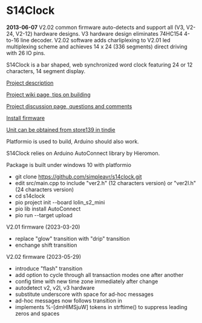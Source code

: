 # S14Clock
**2013-06-07** V2.02 common firmware auto-detects and support all (V3, V2-24, V2-12) hardware designs. V3 hardware design eliminates 74HC154 4-to-16 line decoder. V2.02 software adds charliplexing to V2.01 led multiplexing scheme and achieves 14 x 24 (336 segments) direct driving with 26 IO pins.

S14Clock is a bar shaped, web synchronized word clock featuring 24 or 12 characters, 14 segment display.

[Project description](https://simpleavr.github.io/s14clock/index.html)

[Project wiki page, tips on building](https://github.com/simpleavr/s14clock/wiki.html)

[Project discussion page, questions and comments](https://github.com/simpleavr/s14clock/discussions.html)

[Install firmware](https://simpleavr.github.io/s14clock/install.html)

[Unit can be obtained from store139 in tindie](https://www.tindie.com/products/29601/)

Platformio is used to build, Arduino should also work.

S14Clock relies on Arduino AutoConnect library by Hieromon.

Package is built under windows 10 with platformio
- git clone https://github.com/simpleavr/s14clock.git
- edit src/main.cpp to include "ver2.h" (12 characters version) or "ver2l.h" (24 characters version)
- cd s14clock
- pio project init --board lolin_s2_mini
- pio lib install AutoConnect
- pio run --target upload

V2.01 firmware (2023-03-20)
- replace "glow" transition with "drip" transition
- enchange shift transition

V2.02 firmware (2023-05-29)
- introduce "flash" transition
- add option to cycle through all transaction modes one after another
- config time with new time zone immediately after change
- autodetect v2, v2l, v3 hardware
- substitute underscore with space for ad-hoc messages
- ad-hoc messages now follows transition in
- implements %-[dmHIMSjuW] tokens in strftime() to suppress leading zeros and spaces

